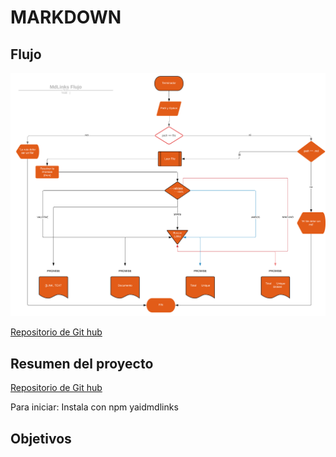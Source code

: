 # MARKDOWN

## Flujo

![md-links](flujo.png)

[Repositorio de Git hub](https://github.com/katrosa)

## Resumen del proyecto

[Repositorio de Git hub](https://github.com/katrosa)

Para iniciar:
Instala con npm yaidmdlinks

## Objetivos

